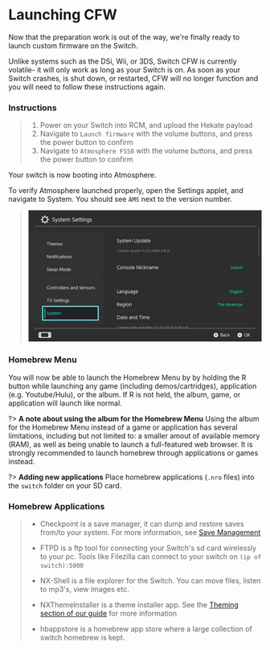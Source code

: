 # Launching CFW

Now that the preparation work is out of the way, we're finally ready to launch custom firmware on the Switch.

Unlike systems such as the DSi, Wii, or 3DS, Switch CFW is currently volatile- it will only work as long as your Switch is on. As soon as your Switch crashes, is shut down, or restarted, CFW will no longer function and you will need to follow these instructions again.

### Instructions

> 1. Power on your Switch into RCM, and upload the Hekate payload
> 2. Navigate to `Launch firmware` with the volume buttons, and press the power button to confirm
> 3. Navigate to `Atmosphere FSS0` with the volume buttons, and press the power button to confirm

Your switch is now booting into Atmosphere.

To verify Atmosphere launched properly, open the Settings applet, and navigate to System. You should see `AMS` next to the version number.

> ![Atmosphere version string](assets/img/launching-cfw.jpg)

### Homebrew Menu

You will now be able to launch the Homebrew Menu by by holding the R button while launching any game (including demos/cartridges), application (e.g. Youtube/Hulu), or the album. If R is not held, the album, game, or application will launch like normal.

?> **A note about using the album for the Homebrew Menu**
    Using the album for the Homebrew Menu instead of a game or application has several limitations, including but not limited to: a smaller amout of available memory (RAM), as well as being unable to launch a full-featured web browser. It is strongly recommended to launch homebrew through applications or games instead.

?> **Adding new applications**
    Place homebrew applications (`.nro` files) into the `switch` folder on your SD card.

### Homebrew Applications

> - Checkpoint is a save manager, it can dump and restore saves from/to your system. For more information, see [Save Management](../extras/save_management.md)
>
> - FTPD is a ftp tool for connecting your Switch's sd card wirelessly to your pc. Tools like Filezilla can connect to your switch on `(ip of switch):5000`
>
> - NX-Shell is a file explorer for the Switch. You can move files, listen to mp3's, view images etc.
>
> - NXThemeInstaller is a theme installer app. See the [Theming section of our guide](../extras/theming.md) for more information
>
> - hbappstore is a homebrew app store where a large collection of switch homebrew is kept.